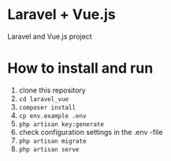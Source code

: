 # Laravel + Vue.js
Laravel and Vue.js project

# How to install and run
<ol>
	<li>clone this repository</li>
	<li><code>cd laravel_vue</code></li>
	<li><code>composer install</code></li>
	<li><code>cp env.example .env</code></li>
	<li><code>php artisan key:generate</code></li>	
	<li>check configuration settings in the .env -file</li>
	<li><code>php artisan migrate</code></li>
	<li><code>php artisan serve</code></li>
</ol>
